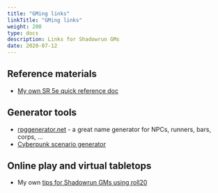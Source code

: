 ```yaml
---
title: "GMing links"
linkTitle: "GMing links"
weight: 200
type: docs
description: Links for Shadowrun GMs
date: 2020-07-12
---
```


## Reference materials

* [My own SR 5e quick reference doc](https://docs.google.com/presentation/d/1UB13FWUtNiy4fgjjcEdXhuVo07EmmjlNpdPzZ8TDWzk/edit)


## Generator tools

* [rpggenerator.net](https://rpgenerator.net/shadowrun) - a great name generator for NPCs, runners, bars, corps, ...
* [Cyberpunk scenario generator](https://chartopia.d12dev.com/chart/17395/)

## Online play and virtual tabletops

* My own [tips for Shadowrun GMs using roll20](https://docs.google.com/document/d/1hEsX3oEsKDLsk70pQelGunnCI1j96BVNcIFRP39s4j0/edit)